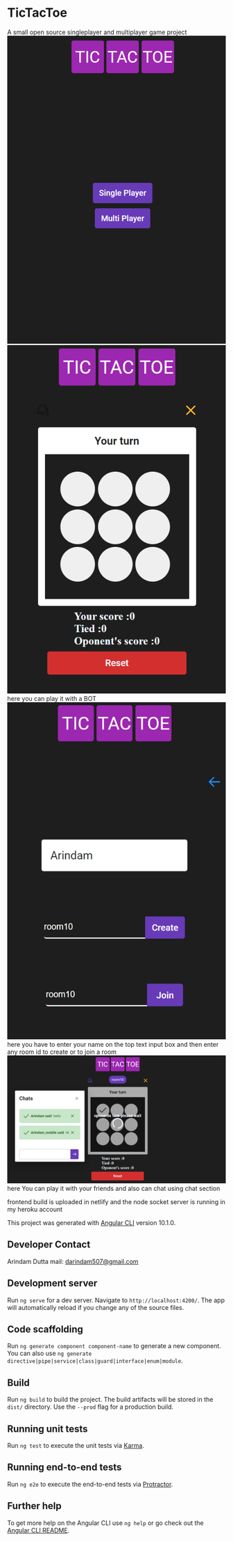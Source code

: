 # TicTacToe

A small open source singleplayer and multiplayer game project
![](src/assets/images/land_page.png)
![](src/assets/images/single_player.png)
here you can play it with a BOT
![](src/assets/images/multi_player.png)
here you have to enter your name on the top text input box
and then enter any room id to create or to join a room
![](src/assets/images/chats_nd_multi.png)
here You can play it with your friends and also can chat using chat section

frontend build is uploaded in netlify and the node socket server is running in my heroku account

This project was generated with [Angular CLI](https://github.com/angular/angular-cli) version 10.1.0.

## Developer Contact
Arindam Dutta
mail: darindam507@gmail.com
## Development server

Run `ng serve` for a dev server. Navigate to `http://localhost:4200/`. The app will automatically reload if you change any of the source files.

## Code scaffolding

Run `ng generate component component-name` to generate a new component. You can also use `ng generate directive|pipe|service|class|guard|interface|enum|module`.

## Build

Run `ng build` to build the project. The build artifacts will be stored in the `dist/` directory. Use the `--prod` flag for a production build.

## Running unit tests

Run `ng test` to execute the unit tests via [Karma](https://karma-runner.github.io).

## Running end-to-end tests

Run `ng e2e` to execute the end-to-end tests via [Protractor](http://www.protractortest.org/).

## Further help

To get more help on the Angular CLI use `ng help` or go check out the [Angular CLI README](https://github.com/angular/angular-cli/blob/master/README.md).
